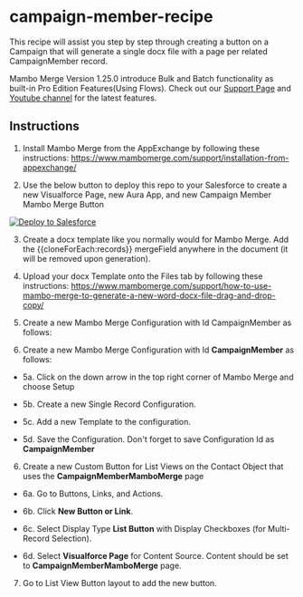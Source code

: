 # campaign-member-recipe

This recipe will assist you step by step through creating a button on a Campaign that will generate a single docx file with a page per related CampaignMember record.

Mambo Merge Version 1.25.0 introduce Bulk and Batch functionality as built-in Pro Edition Features(Using Flows). Check out our <a href="https://www.mambomerge.com/support/">Support Page</a>  and <a href="https://www.youtube.com/@mambomerge">Youtube channel</a> for the latest features. 

## Instructions
1. Install Mambo Merge from the AppExchange by following these instructions: https://www.mambomerge.com/support/installation-from-appexchange/

2. Use the below button to deploy this repo to your Salesforce to create a new Visualforce Page, new Aura App, and new Campaign Member Mambo Merge Button
<a href="https://githubsfdeploy.herokuapp.com?owner=mambomerge&repo=campaign-member-recipe&ref=main">
  <img alt="Deploy to Salesforce"
       src="https://raw.githubusercontent.com/afawcett/githubsfdeploy/master/deploy.png">
</a>

3. Create a docx template like you normally would for Mambo Merge.  Add the {{cloneForEach:records}} mergeField anywhere in the document (it will be removed upon generation). 

4. Upload your docx Template onto the Files tab by following these instructions: https://www.mambomerge.com/support/how-to-use-mambo-merge-to-generate-a-new-word-docx-file-drag-and-drop-copy/

5. Create a new Mambo Merge Configuration with Id CampaignMember as follows:

5. Create a new Mambo Merge Configuration with Id **CampaignMember** as follows:

  * 5a. Click on the down arrow in the top right corner of Mambo Merge and choose Setup

  * 5b. Create a new Single Record Configuration. 

  * 5c. Add a new Template to the configuration.

  * 5d. Save the Configuration. Don't forget to save Configuration Id as **CampaignMember**

6. Create a new Custom Button for List Views on the Contact Object that uses the **CampaignMemberMamboMerge** page

  * 6a. Go to Buttons, Links, and Actions. 

  * 6b. Click **New Button or Link**.

  * 6c. Select Display Type **List Button** with Display Checkboxes (for Multi-Record Selection). 

  * 6d. Select **Visualforce Page** for Content Source. Content should be set to **CampaignMemberMamboMerge** page. 

7. Go to List View Button layout to add the new button.
